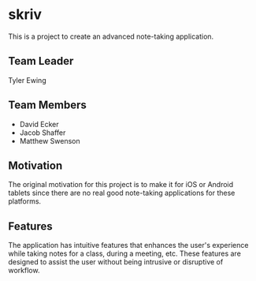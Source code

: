 skriv
=====

This is a project to create an advanced note-taking application.

Team Leader
-----------
Tyler Ewing

Team Members
------------
* David Ecker
* Jacob Shaffer
* Matthew Swenson

Motivation
----------
The original motivation for this project is to make it for iOS or Android tablets since there are no real good note-taking applications for these platforms.

Features
--------
The application has intuitive features that enhances the user's experience while taking notes for a class, during a meeting, etc. These features are designed to assist the user without being intrusive or disruptive of workflow.


